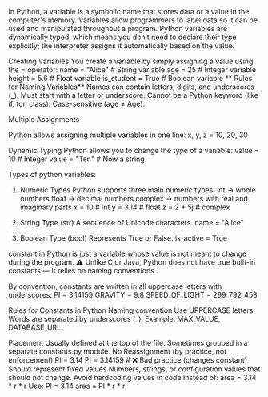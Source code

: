 In Python, a variable is a symbolic name that stores data or a value in the computer's memory. Variables allow programmers to label data so it can be used and manipulated throughout a program. Python variables are dynamically typed, which means you don’t need to declare their type explicitly; the interpreter assigns it automatically based on the value. 

Creating Variables
You create a variable by simply assigning a value using the = operator:
name = "Alice"       # String variable
age = 25             # Integer variable
height = 5.6         # Float variable
is_student = True    # Boolean variable
**
Rules for Naming Variables**
Names can contain letters, digits, and underscores (_).
Must start with a letter or underscore.
Cannot be a Python keyword (like if, for, class).
Case-sensitive (age ≠ Age).

Multiple Assignments

Python allows assigning multiple variables in one line:
x, y, z = 10, 20, 30

Dynamic Typing
Python allows you to change the type of a variable:
value = 10         # Integer
value = "Ten"      # Now a string

Types of python variables:
1. Numeric Types
Python supports three main numeric types:
int → whole numbers
float → decimal numbers
complex → numbers with real and imaginary parts
x = 10         # int
y = 3.14       # float
z = 2 + 5j     # complex

2. String Type (str)
A sequence of Unicode characters.
name = "Alice"

3. Boolean Type (bool)
Represents True or False.
is_active = True

constant in Python is just a variable whose value is not meant to change during the program.
⚠️ Unlike C or Java, Python does not have true built-in constants — it relies on naming conventions.

By convention, constants are written in all uppercase letters with underscores:
PI = 3.14159
GRAVITY = 9.8
SPEED_OF_LIGHT = 299_792_458

Rules for Constants in Python
Naming convention
Use UPPERCASE letters.
Words are separated by underscores (_).
Example: MAX_VALUE, DATABASE_URL.

Placement
Usually defined at the top of the file.
Sometimes grouped in a separate constants.py module.
No Reassignment (by practice, not enforcement)
PI = 3.14
PI = 3.14159   # ❌ Bad practice (changes constant)
Should represent fixed values
Numbers, strings, or configuration values that should not change.
Avoid hardcoding values in code
Instead of:
area = 3.14 * r * r
Use:
PI = 3.14
area = PI * r * r
